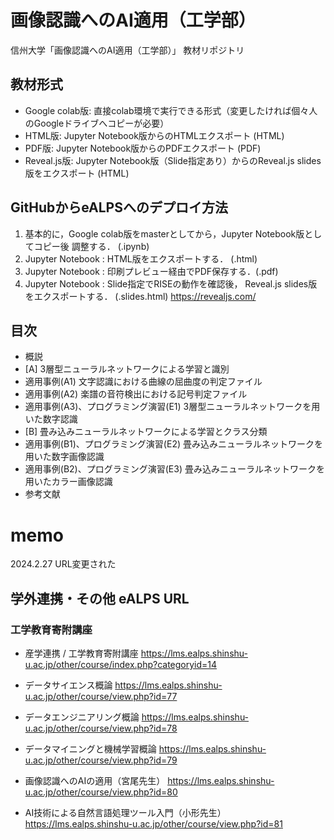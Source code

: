 # 画像認識へのAI適用（工学部）

信州大学「画像認識へのAI適用（工学部）」 教材リポジトリ

## 教材形式

* Google colab版: 直接colab環境で実行できる形式（変更したければ個々人のGoogleドライブへコピーが必要）
* HTML版: Jupyter Notebook版からのHTMLエクスポート (HTML)
* PDF版: Jupyter Notebook版からのPDFエクスポート (PDF)
* Reveal.js版: Jupyter Notebook版（Slide指定あり）からのReveal.js slides版をエクスポート (HTML)

## GitHubからeALPSへのデプロイ方法

1. 基本的に，Google colab版をmasterとしてから，Jupyter Notebook版としてコピー後 調整する． (.ipynb)
2. Jupyter Notebook : HTML版をエクスポートする． (.html)
3. Jupyter Notebook : 印刷プレビュー経由でPDF保存する．(.pdf)
4. Jupyter Notebook : Slide指定でRISEの動作を確認後， Reveal.js slides版をエクスポートする． (.slides.html) <https://revealjs.com/>

## 目次

* 概説
* [A] 3層型ニューラルネットワークによる学習と識別
* 適用事例(A1) 文字認識における曲線の屈曲度の判定ファイル
* 適用事例(A2) 楽譜の音符検出における記号判定ファイル
* 適用事例(A3)、プログラミング演習(E1) 3層型ニューラルネットワークを用いた数字認識
* [B] 畳み込みニューラルネットワークによる学習とクラス分類
* 適用事例(B1)、プログラミング演習(E2) 畳み込みニューラルネットワークを用いた数字画像認識
* 適用事例(B2)、プログラミング演習(E3) 畳み込みニューラルネットワークを用いたカラー画像認識
* 参考文献

# memo

2024.2.27 URL変更された

## 学外連携・その他 eALPS URL

### 工学教育寄附講座

* 産学連携 / 工学教育寄附講座
<https://lms.ealps.shinshu-u.ac.jp/other/course/index.php?categoryid=14>

* データサイエンス概論
<https://lms.ealps.shinshu-u.ac.jp/other/course/view.php?id=77>
* データエンジニアリング概論
<https://lms.ealps.shinshu-u.ac.jp/other/course/view.php?id=78>
* データマイニングと機械学習概論
<https://lms.ealps.shinshu-u.ac.jp/other/course/view.php?id=79>
* 画像認識へのAIの適用（宮尾先生）
<https://lms.ealps.shinshu-u.ac.jp/other/course/view.php?id=80>
* AI技術による自然言語処理ツール入門（小形先生）
<https://lms.ealps.shinshu-u.ac.jp/other/course/view.php?id=81>


